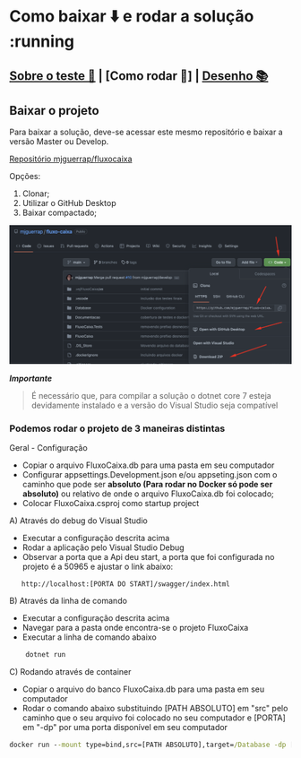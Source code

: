 # Como baixar :arrow_down: e rodar a solução :running

## [Sobre o teste :mega:](https://github.com/mjguerrap/fluxo-caixa) | [Como rodar 🔨] | [Desenho 📚](/Documentacao/md/DesenhoSolucao.md)

## Baixar o projeto

Para baixar a solução, deve-se acessar este mesmo repositório e baixar a versão Master ou Develop.

[Repositório mjguerrap/fluxocaixa](https://github.com/mjguerrap/fluxo-caixa)

Opções:

1) Clonar;
2) Utilizar o GitHub Desktop
3) Baixar compactado;

![.](./Documentacao/../../Img/Baixar%20solucao.png)

_**Importante**_
> É necessário que, para compilar a solução o dotnet core 7 esteja devidamente instalado e a versão do Visual Studio seja compatível

### Podemos rodar o projeto de 3 maneiras distintas

Geral - Configuração

- Copiar o arquivo FluxoCaixa.db para uma pasta em seu computador
- Configurar appsettings.Development.json e/ou appseting.json com o caminho que pode ser **absoluto (Para rodar no Docker só pode ser absoluto)** ou relativo de onde o arquivo FluxoCaixa.db foi colocado;
- Colocar FluxoCaixa.csproj como startup project

A) Através do debug do Visual Studio

- Executar a configuração descrita acima
- Rodar a aplicação pelo Visual Studio Debug
- Observar a porta que a Api deu start, a porta que foi configurada no projeto é a 50965 e ajustar o link abaixo:
  
```uri
   http://localhost:[PORTA DO START]/swagger/index.html
```

B) Através da linha de comando

- Executar a configuração descrita acima
- Navegar para a pasta onde encontra-se o projeto FluxoCaixa
- Executar a linha de comando abaixo

```cmd
    dotnet run
```

C) Rodando através de container

- Copiar o arquivo do banco FluxoCaixa.db para uma pasta em seu computador
- Rodar o comando abaixo substituindo [PATH ABSOLUTO] em "src" pelo caminho que o seu arquivo foi colocado no seu computador e [PORTA] em "-dp" por uma porta disponível em seu computador
  
```cmd
docker run --mount type=bind,src=[PATH ABSOLUTO],target=/Database -dp [PORTA]:50965  mjguerrap/fluxocaixateste --name fluxocaixa
```
